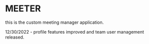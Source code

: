 # MEETER

this is the custom meeting manager application.

12/30/2022 - profile features improved and team user management released.
